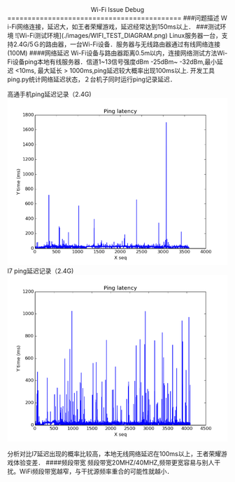 <center> Wi-Fi Issue Debug</center>
===========================================
###问题描述
Ｗi-Fi网络连接，延迟大，如王者荣耀游戏，延迟经常达到150ms以上．
###测试环境
![Ｗi-Fi测试环境](./images/WIFI_TEST_DIAGRAM.png)
Linux服务器一台，支持2.4G/5Ｇ的路由器，一台Ｗi-Fi设备．服务器与无线路由器通过有线网络连接(100M)
####网络延迟
Wi-Fi设备与路由器距离0.5m以内，连接网络测试方法Wi-Fi设备ping本地有线服务器．信道1~13信号强度dBm -25dBm~ -32dBm,最小延迟 <10ms, 最大延长 > 1000ms,ping延迟较大概率出现100ms以上.
开发工具ping.py统计网络延迟状态，２台机子同时运行ping记录延迟．

高通手机ping延迟记录（2.4G)
![高通手机ping延迟](./images/PING_QUAL.png)
I7 ping延迟记录（2.4G)
![I7 ping延迟](./images/PING_MTK.png)

分析对比I7延迟出现的概率比较高，本地无线网络延迟在100ms以上，王者荣耀游戏体验变差．
####频段带宽
频段带宽20MHZ/40MHZ,频带更宽容易与别人干扰。WiFi频段带宽越窄，与干扰源频率重合的可能性就越小．